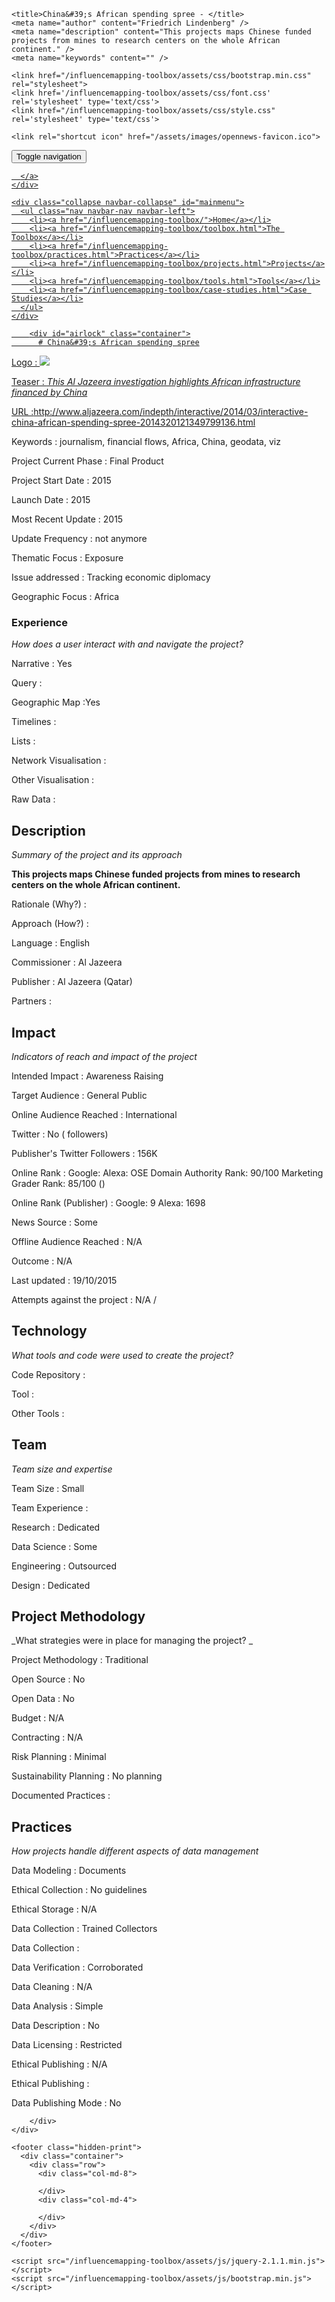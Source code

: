 <!DOCTYPE html>
<html>
  <head>
    <meta charset="utf-8">
    <meta http-equiv="X-UA-Compatible" content="IE=edge,chrome=1">
    <meta name="viewport" content="width=device-width, initial-scale=1.0">

    <title>China&#39;s African spending spree - </title>
    <meta name="author" content="Friedrich Lindenberg" />
    <meta name="description" content="This projects maps Chinese funded projects from mines to research centers on the whole African continent." />
    <meta name="keywords" content="" />

    <link href="/influencemapping-toolbox/assets/css/bootstrap.min.css" rel="stylesheet">
    <link href='/influencemapping-toolbox/assets/css/font.css' rel='stylesheet' type='text/css'>
    <link href="/influencemapping-toolbox/assets/css/style.css" rel='stylesheet' type='text/css'>

    <link rel="shortcut icon" href="/assets/images/opennews-favicon.ico">
  </head>
  <body>
    <div id="page">
      <nav class="navbar navbar-default navbar-static-top" role="navigation">
  <div class="container">
    <div class="navbar-header">
      <button type="button" class="navbar-toggle" data-toggle="collapse"
        data-target="#mainmenu">
        <span class="sr-only">Toggle navigation</span>
        <span class="icon-bar"></span>
        <span class="icon-bar"></span>
        <span class="icon-bar"></span>
      </button>
      <a class="navbar-brand" href="/">
        
      </a>
    </div>

    <div class="collapse navbar-collapse" id="mainmenu">
      <ul class="nav navbar-nav navbar-left">
        <li><a href="/influencemapping-toolbox/">Home</a></li>
        <li><a href="/influencemapping-toolbox/toolbox.html">The Toolbox</a></li>
        <li><a href="/influencemapping-toolbox/practices.html">Practices</a></li>
        <li><a href="/influencemapping-toolbox/projects.html">Projects</a></li>
        <li><a href="/influencemapping-toolbox/tools.html">Tools</a></li>
        <li><a href="/influencemapping-toolbox/case-studies.html">Case Studies</a></li>
      </ul>
    </div>
  </div>
</nav>

        <div id="airlock" class="container">
          # China&#39;s African spending spree

Logo
: ![](N/A)

Teaser
: _This Al Jazeera investigation highlights African infrastructure financed by China_

URL
:http://www.aljazeera.com/indepth/interactive/2014/03/interactive-china-african-spending-spree-2014320121349799136.html


Keywords
: journalism, financial flows, Africa, China, geodata, viz



Project Current Phase
: Final Product

	

Project Start Date
: 2015



Launch Date
: 2015



Most Recent Update
: 2015



Update Frequency
: not anymore



Thematic Focus
: Exposure



Issue addressed
: Tracking economic diplomacy



Geographic Focus
: Africa


### Experience

_How does a user interact with and navigate the project?_

Narrative
: Yes 

Query
: 

Geographic Map
:Yes  

Timelines
:  

Lists
:  

Network Visualisation
:  

Other Visualisation
:   

Raw Data 
:

## Description

_Summary of the project and its approach_

__This projects maps Chinese funded projects from mines to research centers on the whole African continent.__


Rationale (Why?)
: 



Approach (How?)
: 



Language
: English



Commissioner
: Al Jazeera



Publisher
: Al Jazeera (Qatar)



Partners
: 


## Impact

_Indicators of reach and impact of the project_

Intended Impact
: Awareness Raising



Target Audience
: General Public



Online Audience Reached
: International



Twitter
: No ( followers)



Publisher's Twitter Followers
: 156K



Online Rank
:  Google:    Alexa:   OSE Domain Authority Rank: 90/100 Marketing Grader Rank: 85/100 ()


Online Rank (Publisher)
:  Google: 9  Alexa: 1698



News Source
: Some



Offline Audience Reached
: N/A



Outcome
: N/A



Last updated
: 19/10/2015


Attempts against the project
: N/A  / 


## Technology

_What tools and code were used to create the project?_

Code Repository
: []()



Tool
: 



Other Tools
: 


## Team

_Team size and expertise_

Team Size
: Small



Team Experience
:  

Research
: Dedicated 

Data Science
: Some 

Engineering
:  Outsourced

Design
: Dedicated


## Project Methodology

_What strategies were in place for managing the project? _

Project Methodology
: Traditional



Open Source
: No



Open Data
: No



Budget
: N/A



Contracting
: N/A



Risk Planning
: Minimal



Sustainability Planning
: No planning


Documented Practices
: []() []() []()


## Practices

_How projects handle different aspects of data management_

Data Modeling
: Documents



Ethical Collection
: No guidelines



Ethical Storage
: N/A



Data Collection
: Trained Collectors



Data Collection
: 



Data Verification
: Corroborated



Data Cleaning
: N/A



Data Analysis
: Simple



Data Description
: No



Data Licensing
: Restricted



Ethical Publishing
: N/A



Ethical Publishing
: 



Data Publishing Mode
: No

        </div>
    </div>

    <footer class="hidden-print">
      <div class="container">
        <div class="row">
          <div class="col-md-8">
            
          </div>
          <div class="col-md-4">
            
          </div>
        </div>
      </div>
    </footer>

    <script src="/influencemapping-toolbox/assets/js/jquery-2.1.1.min.js"></script>
    <script src="/influencemapping-toolbox/assets/js/bootstrap.min.js"></script>
  </body>
</html>

